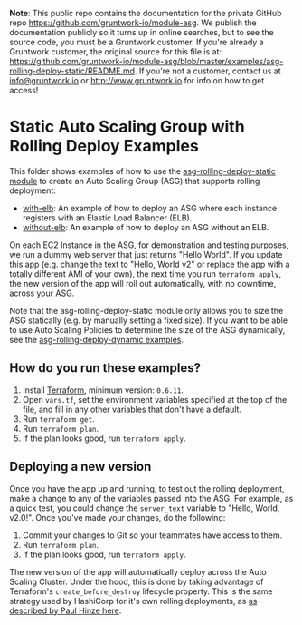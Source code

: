 **Note**: This public repo contains the documentation for the private GitHub repo <https://github.com/gruntwork-io/module-asg>.
We publish the documentation publicly so it turns up in online searches, but to see the source code, you must be a Gruntwork customer.
If you're already a Gruntwork customer, the original source for this file is at: <https://github.com/gruntwork-io/module-asg/blob/master/examples/asg-rolling-deploy-static/README.md>.
If you're not a customer, contact us at <info@gruntwork.io> or <http://www.gruntwork.io> for info on how to get access!

# Static Auto Scaling Group with Rolling Deploy Examples

This folder shows examples of how to use the [asg-rolling-deploy-static module](/modules/asg-rolling-deploy-static)
to create an Auto Scaling Group (ASG) that supports rolling deployment:

* [with-elb](./with-elb): An example of how to deploy an ASG where each instance registers with an Elastic Load
  Balancer (ELB).
* [without-elb](./without-elb): An example of how to deploy an ASG without an ELB.

On each EC2 Instance in the ASG, for demonstration and testing purposes, we run a dummy web server that just returns
"Hello World". If you update this app (e.g. change the text to "Hello, World v2" or replace the app with a totally
different AMI of your own), the next time you run `terraform apply`, the new version of the app will roll out
automatically, with no downtime, across your ASG.

Note that the asg-rolling-deploy-static module only allows you to size the ASG statically (e.g. by manually setting a
fixed size). If you want to be able to use Auto Scaling Policies to determine the size of the ASG dynamically, see the
[asg-rolling-deploy-dynamic examples](/examples/asg-rolling-deploy-dynamic).

## How do you run these examples?

1. Install [Terraform](https://www.terraform.io/), minimum version: `0.6.11`.
1. Open `vars.tf`, set the environment variables specified at the top of the file, and fill in any other variables that
   don't have a default.
1. Run `terraform get`.
1. Run `terraform plan`.
1. If the plan looks good, run `terraform apply`.

## Deploying a new version

Once you have the app up and running, to test out the rolling deployment, make a change to any of the variables passed
into the ASG. For example, as a quick test, you could change the `server_text` variable to "Hello, World, v2.0!". Once
you've made your changes, do the following:

1. Commit your changes to Git so your teammates have access to them.
1. Run `terraform plan`.
1. If the plan looks good, run `terraform apply`.

The new version of the app will automatically deploy across the Auto Scaling Cluster. Under the hood, this is done by
taking advantage of Terraform's `create_before_destroy` lifecycle property. This is the same strategy used by HashiCorp
for it's own rolling deployments, as [as described by Paul Hinze
here](https://groups.google.com/forum/#!msg/terraform-tool/7Gdhv1OAc80/iNQ93riiLwAJ).
